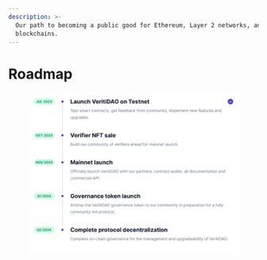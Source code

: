 ```yaml
---
description: >-
  Our path to becoming a public good for Ethereum, Layer 2 networks, and other
  blockchains.
---
```


# Roadmap

<figure><img src="../.gitbook/assets/VeritiDAO roadmap.png" alt="VeritiDAO roadmap"><figcaption></figcaption></figure>
